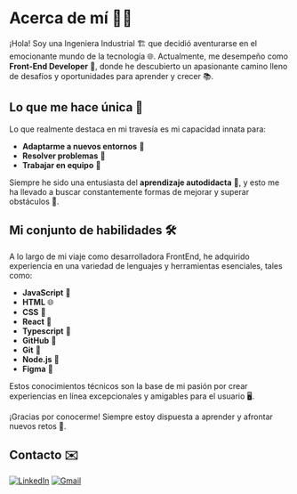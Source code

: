 # Acerca de mí 👩‍💻

¡Hola! Soy una Ingeniera Industrial 🏗️ que decidió aventurarse en el emocionante mundo de la tecnología 🌐. Actualmente, me desempeño como **Front-End Developer** 🚀, donde he descubierto un apasionante camino lleno de desafíos y oportunidades para aprender y crecer 📚.

## Lo que me hace única 🌟

Lo que realmente destaca en mi travesía es mi capacidad innata para:

- **Adaptarme a nuevos entornos** 🔄
- **Resolver problemas** 🧩
- **Trabajar en equipo** 🤝

Siempre he sido una entusiasta del **aprendizaje autodidacta** 🧠, y esto me ha llevado a buscar constantemente formas de mejorar y superar obstáculos 🚀.

## Mi conjunto de habilidades 🛠️

A lo largo de mi viaje como desarrolladora FrontEnd, he adquirido experiencia en una variedad de lenguajes y herramientas esenciales, tales como:

- **JavaScript** 📜
- **HTML** 🌐
- **CSS** 🎨
- **React** 📜
- **Typescript** 📜
- **GitHub** 🐙
- **Git** 🌿
- **Node.js** 🚀
- **Figma** 🎨

Estos conocimientos técnicos son la base de mi pasión por crear experiencias en línea excepcionales y amigables para el usuario 🖥️.

¡Gracias por conocerme! Siempre estoy dispuesta a aprender y afrontar nuevos retos 🚀.

## Contacto ✉️

[![LinkedIn](https://img.shields.io/badge/linkedin-%230077B5.svg?style=for-the-badge&logo=linkedin&logoColor=white)](https://www.linkedin.com/in/gina-pedraza/) 
[![Gmail](https://img.shields.io/badge/Gmail-D14836?style=for-the-badge&logo=gmail&logoColor=white)](mailto:ginapedraza00@gmail.com)
